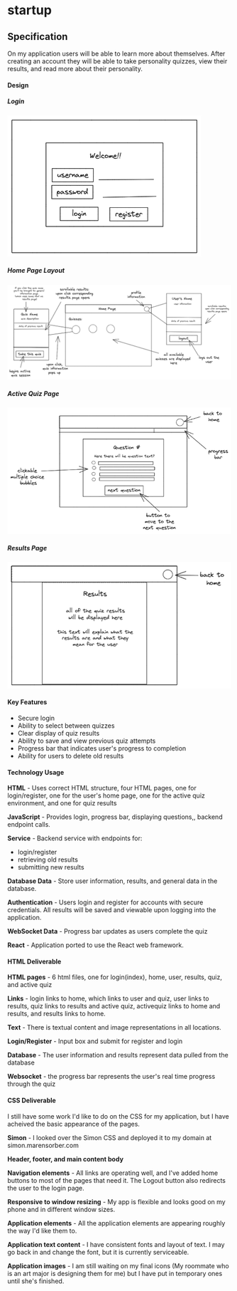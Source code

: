 # startup

## Specification
On my application users will be able to learn more about themselves. After creating an account they will be able to take personality quizzes, view their results, and read more about their personality. 

#### Design
##### Login
![Login Page](loginpage.png)
##### Home Page Layout
![Home Page Design](homepage.png)
##### Active Quiz Page
![Active Quiz Design](activequiz.png)
##### Results Page
![Results Page](resultspage.png)

#### Key Features
- Secure login
- Ability to select between quizzes
- Clear display of quiz results
- Ability to save and view previous quiz attempts
- Progress bar that indicates user's progress to completion 
- Ability for users to delete old results

#### Technology Usage
**HTML** - Uses correct HTML structure, four HTML pages, one for login/register, one for the user's home page, one for the active quiz environment, and one for quiz results

**JavaScript** - Provides login, progress bar, displaying questions,, backend endpoint calls.

**Service** - Backend service with endpoints for:
- login/register
- retrieving old results
- submitting new results

**Database Data** - Store user information, results, and general data in the database. 

**Authentication** - Users login and register for accounts with secure credentials. All results will be saved and viewable upon logging into the application. 

**WebSocket Data** - Progress bar updates as users complete the quiz

**React** - Application ported to use the React web framework.


#### HTML Deliverable
**HTML pages** - 6 html files, one for login(index), home, user, results, quiz, and active quiz

**Links** - login links to home, which links to user and quiz, user links to results, quiz links to results and active quiz, activequiz links to home and results, and results links to home.

**Text** - There is textual content and image representations in all locations.

**Login/Register** - Input box and submit for register and login

**Database** - The user information and results represent data pulled from the database

**Websocket** - the progress bar represents the user's real time progress through the quiz

#### CSS Deliverable
I still have some work I'd like to do on the CSS for my application, but I have acheived the basic appearance of the pages. 

**Simon** - I looked over the Simon CSS and deployed it to my domain at simon.marensorber.com

**Header, footer, and main content body** 

**Navigation elements** - All links are operating well, and I've added home buttons to most of the pages that need it. The Logout button also redirects the user to the login page.

**Responsive to window resizing** - My app is flexible and looks good on my phone and in different window sizes.

**Application elements** - All the application elements are appearing roughly the way I'd like them to. 

**Application text content** - I have consistent fonts and layout of text. I may go back in and change the font, but it is currently serviceable.

**Application images** - I am still waiting on my final icons (My roommate who is an art major is designing them for me) but I have put in temporary ones until she's finished. 
